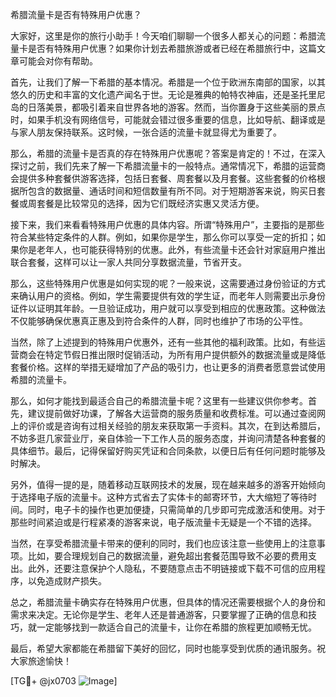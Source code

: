 希腊流量卡是否有特殊用户优惠？

大家好，这里是你的旅行小助手！今天咱们聊聊一个很多人都关心的问题：希腊流量卡是否有特殊用户优惠？如果你计划去希腊旅游或者已经在希腊旅行中，这篇文章可能会对你有帮助。

首先，让我们了解一下希腊的基本情况。希腊是一个位于欧洲东南部的国家，以其悠久的历史和丰富的文化遗产闻名于世。无论是雅典的帕特农神庙，还是圣托里尼岛的日落美景，都吸引着来自世界各地的游客。然而，当你置身于这些美丽的景点时，如果手机没有网络信号，可能就会错过很多重要的信息，比如导航、翻译或是与家人朋友保持联系。这时候，一张合适的流量卡就显得尤为重要了。

那么，希腊的流量卡是否真的存在特殊用户优惠呢？答案是肯定的！不过，在深入探讨之前，我们先来了解一下希腊流量卡的一般特点。通常情况下，希腊的运营商会提供多种套餐供游客选择，包括日套餐、周套餐以及月套餐。这些套餐的价格根据所包含的数据量、通话时间和短信数量有所不同。对于短期游客来说，购买日套餐或周套餐是比较常见的选择，因为它们既经济实惠又灵活方便。

接下来，我们来看看特殊用户优惠的具体内容。所谓“特殊用户”，主要指的是那些符合某些特定条件的人群。例如，如果你是学生，那么你可以享受一定的折扣；如果你是老年人，也可能获得特别的优惠。此外，有些流量卡还会针对家庭用户推出联合套餐，这样可以让一家人共同分享数据流量，节省开支。

那么，这些特殊用户优惠是如何实现的呢？一般来说，这需要通过身份验证的方式来确认用户的资格。例如，学生需要提供有效的学生证，而老年人则需要出示身份证件以证明其年龄。一旦验证成功，用户就可以享受到相应的优惠政策。这种做法不仅能够确保优惠真正惠及到符合条件的人群，同时也维护了市场的公平性。

当然，除了上述提到的特殊用户优惠外，还有一些其他的福利政策。比如，有些运营商会在特定节假日推出限时促销活动，为所有用户提供额外的数据流量或是降低套餐价格。这样的举措无疑增加了产品的吸引力，也让更多的消费者愿意尝试使用希腊的流量卡。

那么，如何才能找到最适合自己的希腊流量卡呢？这里有一些建议供你参考。首先，建议提前做好功课，了解各大运营商的服务质量和收费标准。可以通过查阅网上的评价或是咨询有过相关经验的朋友来获取第一手资料。其次，在到达希腊后，不妨多逛几家营业厅，亲自体验一下工作人员的服务态度，并询问清楚各种套餐的具体细节。最后，记得保留好购买凭证和合同条款，以便日后有任何问题时能够及时解决。

另外，值得一提的是，随着移动互联网技术的发展，现在越来越多的游客开始倾向于选择电子版的流量卡。这种方式省去了实体卡的邮寄环节，大大缩短了等待时间。同时，电子卡的操作也更加便捷，只需简单的几步即可完成激活和使用。对于那些时间紧迫或是行程紧凑的游客来说，电子版流量卡无疑是一个不错的选择。

当然，在享受希腊流量卡带来的便利的同时，我们也应该注意一些使用上的注意事项。比如，要合理规划自己的数据流量，避免超出套餐范围导致不必要的费用支出。此外，还要注意保护个人隐私，不要随意点击不明链接或下载不可信的应用程序，以免造成财产损失。

总之，希腊流量卡确实存在特殊用户优惠，但具体的情况还需要根据个人的身份和需求来决定。无论你是学生、老年人还是普通游客，只要掌握了正确的信息和技巧，就一定能够找到一款适合自己的流量卡，让你在希腊的旅程更加顺畅无忧。

最后，希望大家都能在希腊留下美好的回忆，同时也能享受到优质的通讯服务。祝大家旅途愉快！

[TG💪+ @jx0703 ![Image](https://github.com/user-attachments/assets/dbca1d08-cadb-493c-b0ec-ad6f7a83f270)]